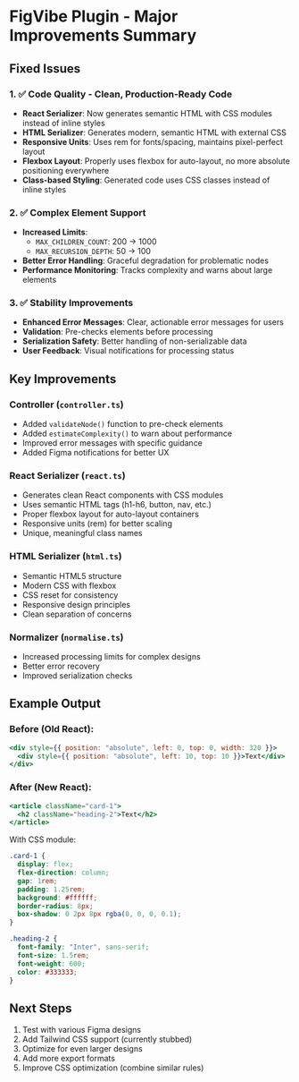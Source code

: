 # FigVibe Plugin - Major Improvements Summary

## Fixed Issues

### 1. ✅ Code Quality - Clean, Production-Ready Code

- **React Serializer**: Now generates semantic HTML with CSS modules instead of inline styles
- **HTML Serializer**: Generates modern, semantic HTML with external CSS
- **Responsive Units**: Uses rem for fonts/spacing, maintains pixel-perfect layout
- **Flexbox Layout**: Properly uses flexbox for auto-layout, no more absolute positioning everywhere
- **Class-based Styling**: Generated code uses CSS classes instead of inline styles

### 2. ✅ Complex Element Support

- **Increased Limits**:
  - `MAX_CHILDREN_COUNT`: 200 → 1000
  - `MAX_RECURSION_DEPTH`: 50 → 100
- **Better Error Handling**: Graceful degradation for problematic nodes
- **Performance Monitoring**: Tracks complexity and warns about large elements

### 3. ✅ Stability Improvements

- **Enhanced Error Messages**: Clear, actionable error messages for users
- **Validation**: Pre-checks elements before processing
- **Serialization Safety**: Better handling of non-serializable data
- **User Feedback**: Visual notifications for processing status

## Key Improvements

### Controller (`controller.ts`)

- Added `validateNode()` function to pre-check elements
- Added `estimateComplexity()` to warn about performance
- Improved error messages with specific guidance
- Added Figma notifications for better UX

### React Serializer (`react.ts`)

- Generates clean React components with CSS modules
- Uses semantic HTML tags (h1-h6, button, nav, etc.)
- Proper flexbox layout for auto-layout containers
- Responsive units (rem) for better scaling
- Unique, meaningful class names

### HTML Serializer (`html.ts`)

- Semantic HTML5 structure
- Modern CSS with flexbox
- CSS reset for consistency
- Responsive design principles
- Clean separation of concerns

### Normalizer (`normalise.ts`)

- Increased processing limits for complex designs
- Better error recovery
- Improved serialization checks

## Example Output

### Before (Old React):

```jsx
<div style={{ position: "absolute", left: 0, top: 0, width: 320 }}>
  <div style={{ position: "absolute", left: 10, top: 10 }}>Text</div>
</div>
```

### After (New React):

```jsx
<article className="card-1">
  <h2 className="heading-2">Text</h2>
</article>
```

With CSS module:

```css
.card-1 {
  display: flex;
  flex-direction: column;
  gap: 1rem;
  padding: 1.25rem;
  background: #ffffff;
  border-radius: 8px;
  box-shadow: 0 2px 8px rgba(0, 0, 0, 0.1);
}

.heading-2 {
  font-family: "Inter", sans-serif;
  font-size: 1.5rem;
  font-weight: 600;
  color: #333333;
}
```

## Next Steps

1. Test with various Figma designs
2. Add Tailwind CSS support (currently stubbed)
3. Optimize for even larger designs
4. Add more export formats
5. Improve CSS optimization (combine similar rules)
